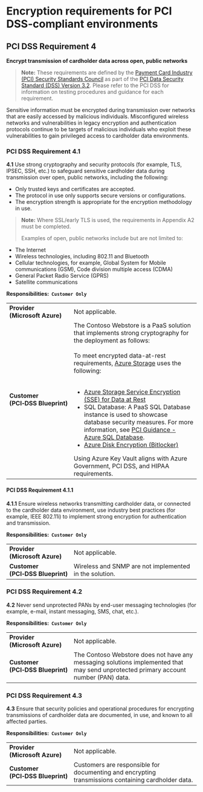 ﻿# Encryption requirements for PCI DSS-compliant environments 
## PCI DSS Requirement 4

**Encrypt transmission of cardholder data across open, public networks**

> **Note:** These requirements are defined by the [Payment Card Industry (PCI) Security Standards Council](https://www.pcisecuritystandards.org/pci_security/) as part of the [PCI Data Security Standard (DSS) Version 3.2](https://www.pcisecuritystandards.org/document_library?category=pcidss&document=pci_dss). Please refer to the PCI DSS for information on testing procedures and guidance for each requirement.

Sensitive information must be encrypted during transmission over networks that are easily accessed by malicious individuals. Misconfigured wireless networks and vulnerabilities in legacy encryption and authentication protocols continue to be targets of malicious individuals who exploit these vulnerabilities to gain privileged access to cardholder data environments.

### PCI DSS Requirement 4.1

**4.1** Use strong cryptography and security protocols (for example, TLS, IPSEC, SSH, etc.) to safeguard sensitive cardholder data during transmission over open, public networks, including the following:
- Only trusted keys and certificates are accepted.
- The protocol in use only supports secure versions or configurations.
- The encryption strength is appropriate for the encryption methodology in use. 

> **Note:** Where SSL/early TLS is used, the requirements in Appendix A2 must be completed.
>
> Examples of open, public networks include but are not limited to:
- The Internet
- Wireless technologies, including 802.11 and Bluetooth
- Cellular technologies, for example, Global System for Mobile communications (GSM), Code division multiple access (CDMA)
- General Packet Radio Service (GPRS)
- Satellite communications


**Responsibilities:&nbsp;&nbsp;`Customer Only`**

|||
|---|---|
| **Provider<br />(Microsoft&nbsp;Azure)** | Not applicable. |
| **Customer<br />(PCI&#8209;DSS&nbsp;Blueprint)** | The Contoso Webstore is a PaaS solution that implements strong cryptography for the deployment as follows:<br /><br />To meet encrypted data-at-rest requirements, [Azure Storage](https://azure.microsoft.com/en-us/services/storage/) uses the following:<br /><br /><ul><li>[Azure Storage Service Encryption (SSE) for Data at Rest](https://docs.microsoft.com/en-us/azure/storage/storage-service-encryption)</li><li>SQL Database: A PaaS SQL Database instance is used to showcase database security measures. For more information, see [PCI Guidance - Azure SQL Database](index.md#azure-sql-database).</li><li>[Azure Disk Encryption (Bitlocker)](https://docs.microsoft.com/en-us/azure/security/azure-security-disk-encryption)</li></ul>Using Azure Key Vault aligns with Azure Government, PCI DSS, and HIPAA requirements.|



#### PCI DSS Requirement 4.1.1

**4.1.1** Ensure wireless networks transmitting cardholder data, or connected to the cardholder data environment, use industry best practices (for example, IEEE 802.11i) to implement strong encryption for authentication and transmission.

**Responsibilities:&nbsp;&nbsp;`Customer Only`**

|||
|---|---|
| **Provider<br />(Microsoft&nbsp;Azure)** | Not applicable. |
| **Customer<br />(PCI&#8209;DSS&nbsp;Blueprint)** | Wireless and SNMP are not implemented in the solution.|



### PCI DSS Requirement 4.2

**4.2** Never send unprotected PANs by end-user messaging technologies (for example, e-mail, instant messaging, SMS, chat, etc.).

**Responsibilities:&nbsp;&nbsp;`Customer Only`**

|||
|---|---|
| **Provider<br />(Microsoft&nbsp;Azure)** | Not applicable. |
| **Customer<br />(PCI&#8209;DSS&nbsp;Blueprint)** | The Contoso Webstore does not have any messaging solutions implemented that may send unprotected primary account number (PAN) data.|



### PCI DSS Requirement 4.3

**4.3** Ensure that security policies and operational procedures for encrypting transmissions of cardholder data are documented, in use, and known to all affected parties.

**Responsibilities:&nbsp;&nbsp;`Customer Only`**

|||
|---|---|
| **Provider<br />(Microsoft&nbsp;Azure)** | Not applicable. |
| **Customer<br />(PCI&#8209;DSS&nbsp;Blueprint)** | Customers are responsible for documenting and encrypting transmissions containing cardholder data.|




